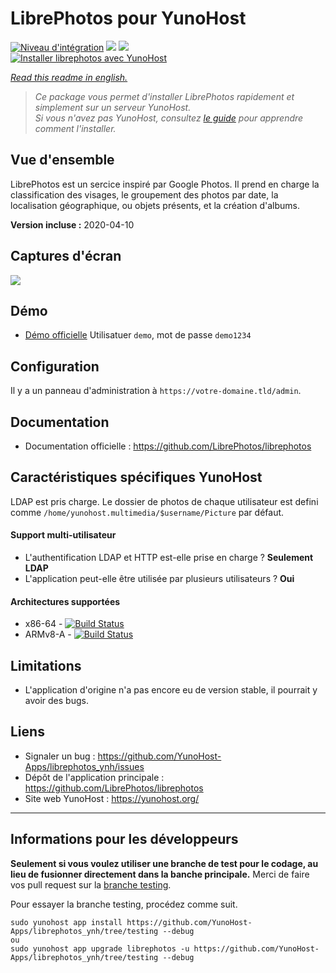 # LibrePhotos pour YunoHost

[![Niveau d'intégration](https://dash.yunohost.org/integration/librephotos.svg)](https://dash.yunohost.org/appci/app/librephotos) ![](https://ci-apps.yunohost.org/ci/badges/librephotos.status.svg) ![](https://ci-apps.yunohost.org/ci/badges/librephotos.maintain.svg)  
[![Installer librephotos avec YunoHost](https://install-app.yunohost.org/install-with-yunohost.svg)](https://install-app.yunohost.org/?app=librephotos)

*[Read this readme in english.](./README.md)* 

> *Ce package vous permet d'installer LibrePhotos rapidement et simplement sur un serveur YunoHost.  
Si vous n'avez pas YunoHost, consultez [le guide](https://yunohost.org/#/install) pour apprendre comment l'installer.*

## Vue d'ensemble
LibrePhotos est un sercice inspiré par Google Photos. Il prend en charge la classification des visages, le groupement des photos par date, la localisation géographique, ou objets présents, et la création d'albums.

**Version incluse :** 2020-04-10

## Captures d'écran

![](https://raw.githubusercontent.com/LibrePhotos/librephotos/dev/screenshots/mockups_main_fhd.png)

## Démo

* [Démo officielle](https://demo2.librephotos.com/) Utilisatuer `demo`, mot de passe `demo1234`

## Configuration

Il y a un panneau d'administration à `https://votre-domaine.tld/admin`.

## Documentation

 * Documentation officielle : https://github.com/LibrePhotos/librephotos

## Caractéristiques spécifiques YunoHost
LDAP est pris charge. Le dossier de photos de chaque utilisateur est defini comme `/home/yunohost.multimedia/$username/Picture` par défaut.

#### Support multi-utilisateur

* L'authentification LDAP et HTTP est-elle prise en charge ? **Seulement LDAP**
* L'application peut-elle être utilisée par plusieurs utilisateurs ? **Oui**

#### Architectures supportées

* x86-64 - [![Build Status](https://ci-apps.yunohost.org/ci/logs/librephotos%20%28Apps%29.svg)](https://ci-apps.yunohost.org/ci/apps/librephotos/)
* ARMv8-A - [![Build Status](https://ci-apps-arm.yunohost.org/ci/logs/librephotos%20%28Apps%29.svg)](https://ci-apps-arm.yunohost.org/ci/apps/librephotos/)

## Limitations

* L'application d'origine n'a pas encore eu de version stable, il pourrait y avoir des bugs.

## Liens

 * Signaler un bug : https://github.com/YunoHost-Apps/librephotos_ynh/issues
 * Dépôt de l'application principale : https://github.com/LibrePhotos/librephotos
 * Site web YunoHost : https://yunohost.org/

---

## Informations pour les développeurs

**Seulement si vous voulez utiliser une branche de test pour le codage, au lieu de fusionner directement dans la banche principale.**
Merci de faire vos pull request sur la [branche testing](https://github.com/YunoHost-Apps/librephotos_ynh/tree/testing).

Pour essayer la branche testing, procédez comme suit.
```
sudo yunohost app install https://github.com/YunoHost-Apps/librephotos_ynh/tree/testing --debug
ou
sudo yunohost app upgrade librephotos -u https://github.com/YunoHost-Apps/librephotos_ynh/tree/testing --debug
```
